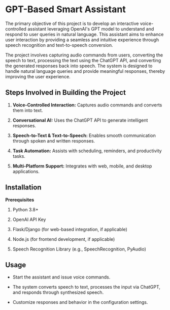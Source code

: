# GPT-Based Smart Assistant

The primary objective of this project is to develop an interactive voice-controlled assistant leveraging OpenAI's GPT model to understand and respond to user queries in natural language. This assistant aims to enhance user interaction by providing a seamless and intuitive experience through speech recognition and text-to-speech conversion.

The project involves capturing audio commands from users, converting the speech to text, processing the text using the ChatGPT API, and converting the generated responses back into speech. The system is designed to handle natural language queries and provide meaningful responses, thereby improving the user experience.


## Steps Involved in Building the Project 

1. **Voice-Controlled Interaction:** Captures audio commands and   converts them into text.


2. **Conversational AI:** Uses the ChatGPT API to generate intelligent responses.

3. **Speech-to-Text & Text-to-Speech:** Enables smooth communication through spoken and written responses.

4. **Task Automation:** Assists with scheduling, reminders, and productivity tasks.


5. **Multi-Platform Support:** Integrates with web, mobile, and desktop applications.

 

## Installation

**Prerequisites**

1. Python 3.8+

2. OpenAI API Key

3. Flask/Django (for web-based integration, if applicable)

4. Node.js (for frontend development, if applicable)

5. Speech Recognition Library (e.g., SpeechRecognition, PyAudio)

## Usage

- Start the assistant and issue voice commands.

- The system converts speech to text, processes the input via ChatGPT, and responds through synthesized speech.

- Customize responses and behavior in the configuration settings. 



